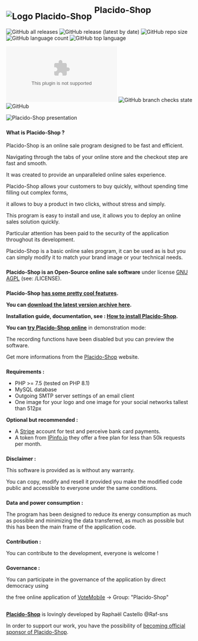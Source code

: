 # <sub>![Logo Placido-Shop](https://placido-shop.com/img/LOGO_GIT.png)</sub> <sup>Placido-Shop</sup>

![GitHub all releases](https://img.shields.io/github/downloads/Raf-sns/Placido-Shop/total?color=brightgreen&style=flat-square)
![GitHub release (latest by date)](https://img.shields.io/github/v/release/Raf-sns/Placido-Shop?color=blue&style=flat-square)
![GitHub repo size](https://img.shields.io/github/repo-size/Raf-sns/Placido-Shop?color=blue&style=flat-square)
![GitHub language count](https://img.shields.io/github/languages/count/Raf-sns/Placido-Shop?color=important&style=flat-square)
![GitHub top language](https://img.shields.io/github/languages/top/Raf-sns/Placido-Shop?color=blue&style=flat-square)

![Mozilla HTTP Observatory Grade](https://img.shields.io/mozilla-observatory/grade/dev.placido-shop.com?publish&style=flat-square)
![GitHub branch checks state](https://img.shields.io/github/checks-status/Raf-sns/Placido-Shop/master?color=brightgreen&style=flat-square)
![GitHub](https://img.shields.io/github/license/Raf-sns/Placido-Shop?logo=GNU&color=lightgrey&style=flat-square)

![Placido-Shop presentation](https://placido-shop.com/img/prez_GITHUB.jpg)

###

#### What is Placido-Shop ?

Placido-Shop is an online sale program designed to be fast and efficient.

Navigating through the tabs of your online store and the checkout step are fast and smooth.

It was created to provide an unparalleled online sales experience.

Placido-Shop allows your customers to buy quickly, without spending time filling out complex forms,

it allows to buy a product in two clicks, without stress and simply.

This program is easy to install and use,
it allows you to deploy an online sales solution quickly.

Particular attention has been paid to the security of the application throughout its development.

Placido-Shop is a basic online sales program,
it can be used as is but you can simply modify it to match your
brand image or your technical needs.

###

**Placido-Shop is an Open-Source online sale software** under license [GNU AGPL](https://www.gnu.org/licenses/why-affero-gpl.fr.html) (see: /LICENSE).

###

**Placido-Shop [has some pretty cool features](https://placido-shop.com/All-features-of-Placido-Shop.html).**

**You can [download the latest version archive here](https://placido-shop.com/Downloads.html).**

**Installation guide, documentation, see : [How to install Placido-Shop](https://placido-shop.com/Documentation/How-to-install-Placido-Shop).**

**You can [try Placido-Shop online](https://demo.placido-shop.com/)** in demonstration mode:

The recording functions have been disabled but you can preview the software.

Get more informations from the [Placido-Shop](https://placido-shop.com) website.

###

**Requirements :**
- PHP >= 7.5 (tested on PHP 8.1)
- MySQL database
- Outgoing SMTP server settings of an email client
- One image for your logo and one image for your social networks tallest than 512px

**Optional but recommended :**
- A [Stripe](https://stripe.com/) account for test and perceive bank card payments.
- A token from [IPinfo.io](https://ipinfo.io/) they offer a free plan for less than 50k requests per month.

###

**Disclaimer :**

This software is provided as is without any warranty.

You can copy, modify and resell it provided you make the modified code public and accessible to everyone under the same conditions.

###

**Data and power consumption :**

The program has been designed to reduce its energy consumption as much as possible and minimizing the data transferred, as much as possible but this has been the main frame of the application code.

###

**Contribution :**

You can contribute to the development, everyone is welcome !

###

**Governance :**

You can participate in the governance of the application by direct democracy using

the free online application of [VoteMobile](https://votemobile.xyz) -> Group: "Placido-Shop"

##

**[Placido-Shop](https://placido-shop.com/)** is lovingly developed by Raphaël Castello @Raf-sns

In order to support our work,
you have the possibility of [becoming official sponsor of Placido-Shop](https://placido-shop.com/Become-a-sponsor.html).
